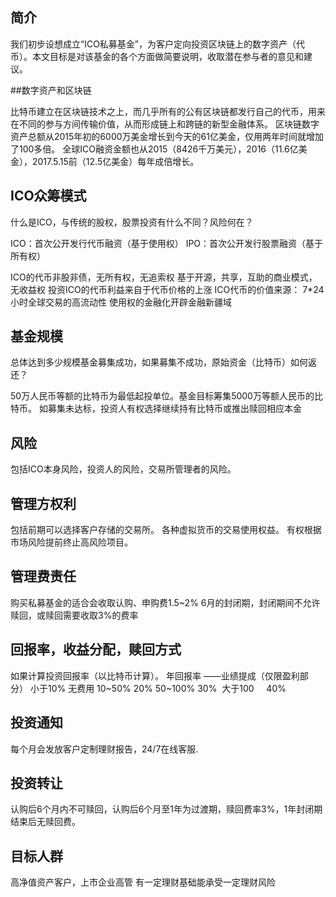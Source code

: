 
## 简介

我们初步设想成立“ICO私募基金”，为客户定向投资区块链上的数字资产（代币）。本文目标是对该基金的各个方面做简要说明，收取潜在参与者的意见和建议。

##数字资产和区块链

比特币建立在区块链技术之上，而几乎所有的公有区块链都发行自己的代币，用来在不同的参与方间传输价值，从而形成链上和跨链的新型金融体系。
区块链数字资产总额从2015年初的6000万美金增长到今天的61亿美金，仅用两年时间就增加了100多倍。
全球ICO融资金额也从2015（8426千万美元），2016（11.6亿美金），2017.5.15前（12.5亿美金）每年成倍增长。

## ICO众筹模式

什么是ICO，与传统的股权，股票投资有什么不同？风险何在？

ICO：首次公开发行代币融资（基于使用权）
IPO：首次公开发行股票融资（基于所有权）

ICO的代币非股非债，无所有权，无追索权
基于开源，共享，互助的商业模式，无收益权
投资ICO的代币利益来自于代币价格的上涨
ICO代币的价值来源：
7*24小时全球交易的高流动性
使用权的金融化开辟金融新疆域 
 
## 基金规模

总体达到多少规模基金募集成功，如果募集不成功，原始资金（比特币）如何返还？

50万人民币等额的比特币为最低起投单位。基金目标筹集5000万等额人民币的比特币。
如募集未达标，投资人有权选择继续持有比特币或推出赎回相应本金

## 风险

包括ICO本身风险，投资人的风险，交易所管理者的风险。

## 管理方权利

包括前期可以选择客户存储的交易所。
各种虚拟货币的交易使用权益。
有权根据市场风险提前终止高风险项目。

## 管理费责任

购买私募基金的适合会收取认购、申购费1.5~2%
6月的封闭期，封闭期间不允许赎回，或赎回需要收取3%的费率

## 回报率，收益分配，赎回方式

如果计算投资回报率（以比特币计算）。
年回报率 ——业绩提成（仅限盈利部分）
  小于10%		  无费用
  10~50%      20%
  50~100%     30%
  大于100     40%


## 投资通知

每个月会发放客户定制理财报告，24/7在线客服.

## 投资转让

认购后6个月内不可赎回，认购后6个月至1年为过渡期，赎回费率3%，1年封闭期结束后无赎回费。

## 目标人群

高净值资产客户，上市企业高管 有一定理财基础能承受一定理财风险
